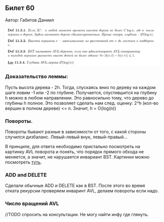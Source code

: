 ## Билет 60
Автор: Габитов Даниил

<p align="center">
  <img src="https://github.com/DanielGabitov/HSEAlgo2020/raw/master/algo_data/ticket_60_1.png" alt="home"/>
</p>

### Доказательство леммы:
Пусть высота дерева - 2h. Тогда, спускаясь вниз по дереву на каждом шаге ловим -1 или -2 по глубине. Получается, спустившится
на глубину h можно в любом направлении. Это равносильно тому, что дерево до глубины h полное. Это позволяет сделать нам след.
оценку: 2^h (кол-во вершин в полном дереве) <= n. Значит, h = O(log(n))

### Повороты.

Повороты бывают разные в зависимости от того, с какой стороны случился дизбаланс. Левый-левый внук, левый-правый...

В принципе, для ответа необходимо пристально посмотреть на картинку AVL поворота и понять, что порядок прямого обхода не меняется, а значит, не нарушается инвариант BST. Картинки можно посмотреть [туть](https://www.geeksforgeeks.org/avl-tree-set-1-insertion/).

### ADD and DELETE

Сделали обычные ADD и DELETE как в BST. После этого во время отката рекурсии проверяем инваринт AVL, делаем повороты если надо.

### Число вращений AVL
//TODO спросить на консультации. Не могу найти инфу где глянуть.
